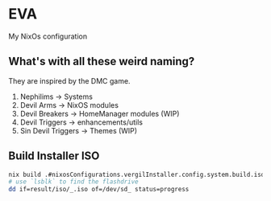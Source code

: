 # EVA

My NixOs configuration

## What's with all these weird naming?

They are inspired by the DMC game.

1. Nephilims -> Systems
2. Devil Arms -> NixOS modules
3. Devil Breakers -> HomeManager modules (WIP)
4. Devil Triggers -> enhancements/utils
5. Sin Devil Triggers -> Themes (WIP)

## Build Installer ISO

``` sh
nix build .#nixosConfigurations.vergilInstaller.config.system.build.isoImage
# use `lsblk` to find the flashdrive
dd if=result/iso/_.iso of=/dev/sd_ status=progress
```
